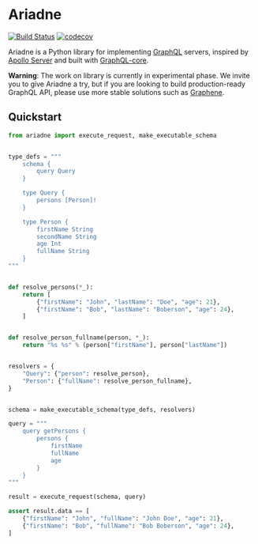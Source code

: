 # Ariadne

[![Build Status](https://travis-ci.org/mirumee/ariadne.svg?branch=master)](https://travis-ci.org/mirumee/ariadne)
[![codecov](https://codecov.io/gh/mirumee/ariadne/branch/master/graph/badge.svg)](https://codecov.io/gh/mirumee/ariadne)

Ariadne is a Python library for implementing [GraphQL](http://graphql.github.io/) servers, inspired by [Apollo Server](http://graphql.github.io/) and built with [GraphQL-core](https://github.com/graphql-python/graphql-core).

**Warning**: The work on library is currently in experimental phase. We invite you to give Ariadne a try, but if you are looking to build production-ready GraphQL API, please use more stable solutions such as [Graphene](https://github.com/graphql-python/graphene).

## Quickstart 

```python
from ariadne import execute_request, make_executable_schema


type_defs = """
    schema {
        query Query
    }

    type Query {
        persons [Person]!
    }

    type Person {
        firstName String
        secondName String
        age Int
        fullName String
    }
"""


def resolve_persons(*_):
    return [
        {"firstName": "John", "lastName": "Doe", "age": 21},
        {"firstName": "Bob", "lastName": "Boberson", "age": 24},
    ]


def resolve_person_fullname(person, *_):
    return "%s %s" % (person["firstName"], person["lastName"])


resolvers = {
    "Query": {"person": resolve_person},
    "Person": {"fullName": resolve_person_fullname},
}


schema = make_executable_schema(type_defs, resolvers)

query = """
    query getPersons {
        persons {
            firstName
            fullName
            age
        }
    }
"""

result = execute_request(schema, query)

assert result.data == [
    {"firstName": "John", "fullName": "John Doe", "age": 21},
    {"firstName": "Bob", "fullName": "Bob Boberson", "age": 24},
]
```